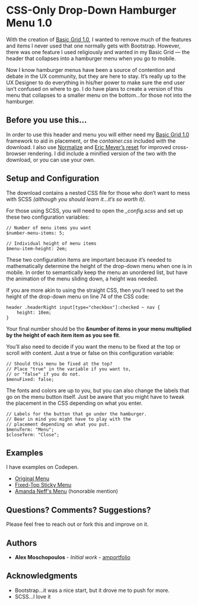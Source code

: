 # CSS-Only Drop-Down Hamburger Menu 1.0

With the creation of [Basic Grid 1.0](https://github.com/amportfolio/basic-grid-1), I wanted to remove much of the features and items I never used that one normally gets with Bootstrap. However, there was one feature I used religiously and wanted in my Basic Grid — the header that collapses into a hamburger menu when you go to mobile.

Now I know hamburger menus have been a source of contention and debate in the UX community, but they are here to stay. It’s really up to the UX Designer to do everything in his/her power to make sure the end user isn’t confused on where to go. I do have plans to create a version of this menu that collapses to a smaller menu on the bottom...for those not into the hamburger.

## Before you use this...

In order to use this header and menu you will either need my [Basic Grid 1.0](https://github.com/amportfolio/basic-grid-1) framework to aid in placement, or the *container.css* included with the download. I also use [Normalize](https://github.com/necolas/normalize.css) and [Eric Meyer’s reset](http://meyerweb.com/eric/tools/css/reset/) for improved cross-browser rendering. I did include a minified version of the two with the download, or you can use your own.

## Setup and Configuration

The download contains a nested CSS file for those who don’t want to mess with SCSS *(although you should learn it...it’s so worth it)*.

For those using SCSS, you will need to open the *_config.scss* and set up these two configuration variables:

    // Number of menu items you want
    $number-menu-items: 5;

    // Individual height of menu items
    $menu-item-height: 2em;

These two configuration items are important because it’s needed to mathematically determine the height of the drop-down menu when one is in mobile. In order to semantically keep the menu an unordered list, but have the animation of the menu sliding down, a height was needed.

If you are more akin to using the straight CSS, then you’ll need to set the height of the drop-down menu on line 74 of the CSS code:

    header .headerRight input[type="checkbox"]:checked ~ nav {
        height: 10em;
    }

Your final number should be the **&number of items in your menu multiplied by the height of each item item as you see fit**.

You’ll also need to decide if you want the menu to be fixed at the top or scroll with content. Just a true or false on this configuration variable:

    // Should this menu be fixed at the top?
    // Place "true" in the variable if you want to,
    // or "false" if you do not.
    $menuFixed: false;

The fonts and colors are up to you, but you can also change the labels that go on the menu button itself. Just be aware that you might have to tweak the placement in the CSS depending on what you enter.

    // Labels for the button that go under the hamburger.
    // Bear in mind you might have to play with the
    // placement depending on what you put.
    $menuTerm: "Menu";
    $closeTerm: "Close";

## Examples

I have examples on Codepen.

* [Original Menu](https://codepen.io/amportfolio/pen/LydMdz)
* [Fixed-Top Sticky Menu](https://codepen.io/amportfolio/pen/vZjpOV)
* [Amanda Neff's Menu](https://codepen.io/amportfolio/pen/pwKyEd) (honorable mention) 

## Questions? Comments? Suggestions?

Please feel free to reach out or fork this and improve on it.

## Authors

* **Alex Moschopoulos** - *Initial work* - [amportfolio](https://github.com/amportfolio)

## Acknowledgments

* Bootstrap...it was a nice start, but it drove me to push for more.
* SCSS...I love it